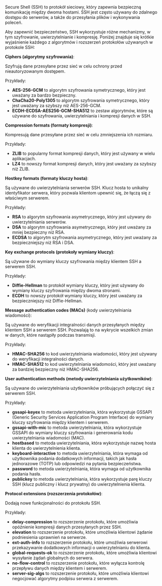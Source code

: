 Secure Shell (SSH) to protokół sieciowy, który zapewnia bezpieczną komunikację między dwoma hostami. SSH jest często używany do zdalnego dostępu do serwerów, a także do przesyłania plików i wykonywania poleceń.

Aby zapewnić bezpieczeństwo, SSH wykorzystuje różne mechanizmy, w tym szyfrowanie, uwierzytelnianie i kompresję. Poniżej znajduje się krótkie wyjaśnienie każdego z algorytmów i rozszerzeń protokołów używanych w protokole SSH:

**Ciphers (algorytmy szyfrowania)**:

Szyfrują dane przesyłane przez sieć w celu ochrony przed nieautoryzowanym dostępem.

Przykłady:

* **AES-256-GCM** to algorytm szyfrowania symetrycznego, który jest uważany za bardzo bezpieczny.
* **ChaCha20-Poly1305** to algorytm szyfrowania symetrycznego, który jest uważany za szybszy niż AES-256-GCM.
* **ECDH-ECDSA-AES256-GCM-SHA512** to zestaw algorytmów, które są używane do szyfrowania, uwierzytelniania i kompresji danych w SSH.

**Compression formats (formaty kompresji)**:

Kompresują dane przesyłane przez sieć w celu zmniejszenia ich rozmiaru.

Przykłady:
* **ZLIB** to popularny format kompresji danych, który jest używany w wielu aplikacjach.
* **LZ4** to nowszy format kompresji danych, który jest uważany za szybszy niż ZLIB.

**Hostkey formats (formaty kluczy hosta)**:

Są używane do uwierzytelniania serwerów SSH. Klucz hosta to unikalny identyfikator serwera, który pozwala klientom upewnić się, że łączą się z właściwym serwerem.

Przykłady:

* **RSA** to algorytm szyfrowania asymetrycznego, który jest używany do uwierzytelniania serwerów.
* **DSA** to algorytm szyfrowania asymetrycznego, który jest uważany za mniej bezpieczny niż RSA.
* **ECDSA** to algorytm szyfrowania asymetrycznego, który jest uważany za bezpieczniejszy niż RSA i DSA.

**Key exchange protocols (protokoły wymiany kluczy)**:

Są używane do wymiany kluczy szyfrowania między klientem SSH a serwerem SSH.

Przykłady:

* **Diffie-Hellman** to protokół wymiany kluczy, który jest używany do wymiany kluczy szyfrowania między dwoma stronami.
* **ECDH** to nowszy protokół wymiany kluczy, który jest uważany za bezpieczniejszy niż Diffie-Hellman.

**Message authentication codes (MACs)** (kody uwierzytelniania wiadomości):

Są używane do weryfikacji integralności danych przesyłanych między klientem SSH a serwerem SSH. Pozwalają to na wykrycie wszelkich zmian w danych, które nastąpiły podczas transmisji.

Przykłady:

* **HMAC-SHA256** to kod uwierzytelniania wiadomości, który jest używany do weryfikacji integralności danych.
* **HMAC-SHA512** to kod uwierzytelniania wiadomości, który jest uważany za bardziej bezpieczny niż HMAC-SHA256.

**User authentication methods (metody uwierzytelniania użytkowników)**:

Są używane do uwierzytelniania użytkowników próbujących połączyć się z serwerem SSH.

Przykłady:

* **gssapi-keyex** to metoda uwierzytelniania, która wykorzystuje GSSAPI (Generic Security Services Application Program Interface) do wymiany kluczy szyfrowania między klientem i serwerem.
* **gssapi-with-mic** to metoda uwierzytelniania, która wykorzystuje GSSAPI do wymiany kluczy szyfrowania i generowania kodu uwierzytelniania wiadomości (MAC).
* **hostbased** to metoda uwierzytelniania, która wykorzystuje nazwę hosta klienta do uwierzytelnienia klienta.
* **keyboard-interactive** to metoda uwierzytelniania, która wymaga od użytkownika podania dodatkowych informacji, takich jak hasła jednorazowe (TOTP) lub odpowiedzi na pytania bezpieczeństwa.
* **password** to metoda uwierzytelniania, która wymaga od użytkownika podania hasła.
* **publickey** to metoda uwierzytelniania, która wykorzystuje parę kluczy SSH (klucz publiczny i klucz prywatny) do uwierzytelnienia klienta.

**Protocol extensions (rozszerzenia protokołów)**:

Dodają nowe funkcjonalności do protokołu SSH.

Przykłady:

* **delay-compression** to rozszerzenie protokołu, które umożliwia opóźnienie kompresji danych przesyłanych przez SSH.
* **elevation** to rozszerzenie protokołu, które umożliwia klientowi żądanie podniesienia uprawnień na serwerze.
* **ext-auth-info** to rozszerzenie protokołu, które umożliwia serwerowi przekazywanie dodatkowych informacji o uwierzytelnianiu do klienta.
* **global-requests-ok** to rozszerzenie protokołu, które umożliwia klientowi wysyłanie żądań globalnych do serwera.
* **no-flow-control** to rozszerzenie protokołu, które wyłącza kontrolę przepływu danych między klientem i serwerem.
* **server-sig-algs** to rozszerzenie protokołu, które umożliwia klientowi negocjować algorytmy podpisu serwera z serwerem.
